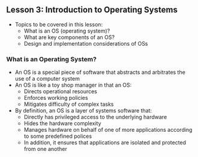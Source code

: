 ## Lesson 3: Introduction to Operating Systems

* Topics to be covered in this lesson:
  * What is an OS (operating system)?
  * What are key components of an OS?
  * Design and implementation considerations of OSs

### What is an Operating System?
* An OS is a special piece of software that abstracts and arbitrates the use of a computer system
* An OS is like a toy shop manager in that an OS:
  * Directs operational resources
  * Enforces working policies
  * Mitigates difficulty of complex tasks
* By definition, an OS is a layer of systems software that:
  * Directly has privileged access to the underlying hardware
  * Hides the hardware complexity
  * Manages hardware on behalf of one of more applications according to some predefined polices
  * In addition, it ensures that applications are isolated and protected from one another